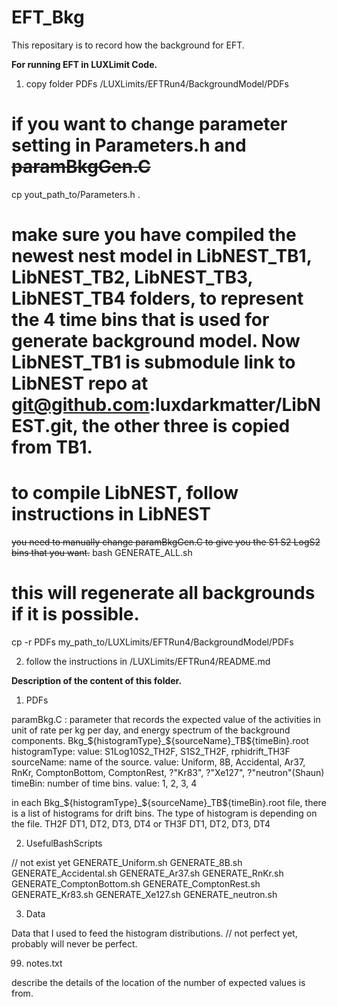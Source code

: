 # EFT_Bkg

This repositary is to record how the background for EFT.

**For running EFT in LUXLimit Code.** 

1. copy folder PDFs /LUXLimits/EFTRun4/BackgroundModel/PDFs

  # if you want to change parameter setting in Parameters.h and ~~paramBkgGen.C~~
  cp yout_path_to/Parameters.h .
  
  # make sure you have compiled the newest nest model in LibNEST_TB1, LibNEST_TB2, LibNEST_TB3, LibNEST_TB4 folders, to represent the 4 time bins that is used for generate background model. Now LibNEST_TB1 is submodule link to LibNEST repo at git@github.com:luxdarkmatter/LibNEST.git, the other three is copied from TB1.
  # to compile LibNEST, follow instructions in LibNEST
  
  ~~you need to manually change paramBkgGen.C to give you the S1 S2 LogS2 bins that you want.~~ 
  bash GENERATE_ALL.sh  
  # this will regenerate all backgrounds if it is possible.

  cp -r PDFs my_path_to/LUXLimits/EFTRun4/BackgroundModel/PDFs

2. follow the instructions in  /LUXLimits/EFTRun4/README.md
 
**Description of the content of this folder.**

1. PDFs

  paramBkg.C : parameter that records the expected value of the activities in unit of rate per kg per day, and energy spectrum of the background components.
  Bkg_${histogramType}_${sourceName}_TB${timeBin}.root
  histogramType:
    value: S1Log10S2_TH2F, S1S2_TH2F, rphidrift_TH3F
  sourceName: name of the source.
    value: Uniform, 8B, Accidental, Ar37, RnKr, ComptonBottom, ComptonRest, ?"Kr83", ?"Xe127", ?"neutron"(Shaun)
  timeBin: number of time bins.
    value: 1, 2, 3, 4

  in each Bkg_${histogramType}_${sourceName}_TB${timeBin}.root file, there is a list of histograms for drift bins. The type of histogram is depending on the file. 
      TH2F DT1, DT2, DT3, DT4
  or  TH3F DT1, DT2, DT3, DT4

2. UsefulBashScripts

  // not exist yet
  GENERATE_Uniform.sh
  GENERATE_8B.sh
  GENERATE_Accidental.sh
  GENERATE_Ar37.sh
  GENERATE_RnKr.sh
  GENERATE_ComptonBottom.sh
  GENERATE_ComptonRest.sh
  GENERATE_Kr83.sh
  GENERATE_Xe127.sh
  GENERATE_neutron.sh

3. Data
  
  Data that I used to feed the histogram distributions.
  // not perfect yet, probably will never be perfect.
  
  
99. notes.txt

  describe the details of the location of the number of expected values is from.  
   
